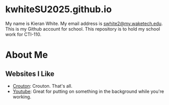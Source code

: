 # kwhiteSU2025.github.io
My name is Kieran White. My email address is swhite2@my.waketech.edu.
This is my Github account for school.
This repository is to hold my school work for CTI-110.

# About Me
## Websites I Like
- [Crouton](https://www.crouton.net): Crouton. That's all.
- [Youtube](http://www.youtube.com): Great for putting on something in the background while you're working. 